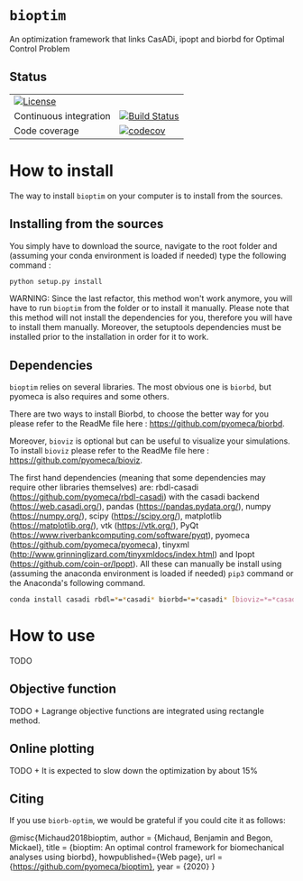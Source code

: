 # `bioptim`
An optimization framework that links CasADi, ipopt and biorbd for Optimal Control Problem 

## Status

| | |
|---|---|
|  <a href="https://opensource.org/licenses/MIT"><img src="https://img.shields.io/badge/license-MIT-success" alt="License"/></a> |
| Continuous integration | [![Build Status](https://travis-ci.org/pyomeca/bioptim.svg?branch=master)](https://travis-ci.org/pyomeca/bioptim) |
|  Code coverage | [![codecov](https://codecov.io/gh/pyomeca/bioptim/branch/master/graph/badge.svg)](https://codecov.io/gh/pyomeca/bioptim) |

# How to install 
The way to install `bioptim` on your computer is to install from the sources. 

## Installing from the sources 
You simply have to download the source, navigate to the root folder and (assuming your conda environment is loaded if needed) type the following command :
```bash 
python setup.py install
```
WARNING: Since the last refactor, this method won't work anymore, you will have to run `bioptim` from the folder or to install it manually.
Please note that this method will not install the dependencies for you, therefore you will have to install them manually. Moreover, the setuptools dependencies must be installed prior to the installation in order for it to work.

## Dependencies
`bioptim` relies on several libraries. The most obvious one is `biorbd`, but pyomeca is also requires and some others.

There are two ways to install Biorbd, to choose the better way for you please refer to the ReadMe file here : https://github.com/pyomeca/biorbd.

Moreover, `bioviz` is optional but can be useful to visualize your simulations. To install `bioviz` please refer to the ReadMe file here : https://github.com/pyomeca/bioviz.

The first hand dependencies (meaning that some dependencies may require other libraries themselves) are: rbdl-casadi (https://github.com/pyomeca/rbdl-casadi) with the casadi backend (https://web.casadi.org/), pandas (https://pandas.pydata.org/), numpy (https://numpy.org/), scipy (https://scipy.org/), matplotlib (https://matplotlib.org/), vtk (https://vtk.org/), PyQt (https://www.riverbankcomputing.com/software/pyqt), pyomeca (https://github.com/pyomeca/pyomeca), tinyxml (http://www.grinninglizard.com/tinyxmldocs/index.html) and Ipopt (https://github.com/coin-or/Ipopt). All these can manually be install using (assuming the anaconda environment is loaded if needed) `pip3` command or the Anaconda's following command.
```bash
conda install casadi rbdl=*=*casadi* biorbd=*=*casadi* [bioviz=*=*casadi*] -cconda-forge
```


# How to use
TODO

## Objective function
TODO + Lagrange objective functions are integrated using rectangle method.

## Online plotting
TODO + It is expected to slow down the optimization by about 15%

## Citing

If you use `biorb-optim`, we would be grateful if you could cite it as follows:

@misc{Michaud2018bioptim,
    author = {Michaud, Benjamin and Begon, Mickael},
    title = {bioptim: An optimal control framework for biomechanical analyses using biorbd},
    howpublished={Web page},
    url = {https://github.com/pyomeca/bioptim},
    year = {2020}
}
